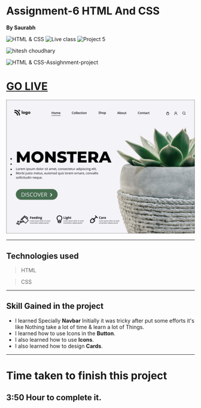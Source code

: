 # Assignment-6 HTML And CSS
**By Saurabh**

![HTML & CSS](https://img.shields.io/badge/HTML-CSS-orange)
![Live class](https://img.shields.io/badge/LIVE--CLASS-PROJECT----lightgrey)
![Project 5](https://img.shields.io/badge/Project-6-grey)

![hitesh choudhary](https://img.shields.io/badge/Hitesh--Choudhary-Full--stack--JS--bootcamp-red)

![HTML & CSS-Assighnment-project](https://img.shields.io/badge/No--Responsive-Ineuron--Assignment-blue)


# [GO LIVE](https://monstera-ineuron.netlify.app/)


![Completed Website](./redmiImages/6.png)

***
 ## Technologies used

> HTML

> CSS  
---

## **Skill Gained in the project**

- I learned Specially **Navbar** Initially it was tricky after put some efforts it's like Nothing take a lot of time & learn a lot of Things.
- I  learned how to use Icons in the  **Button**.
- I also learned how to use **Icons**.
- I also learned how to design 
**Cards**.

***
# Time taken to finish this project

  **3:50 Hour** to complete it.
---








